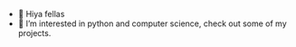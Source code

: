 - 👋 Hiya fellas
- 👀 I’m interested in python and computer science, check out some of my projects.

<!---
oagml/oagml is a ✨ special ✨ repository because its `README.md` (this file) appears on your GitHub profile.
You can click the Preview link to take a look at your changes.
--->
